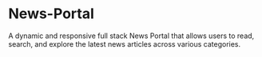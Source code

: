 # News-Portal
A dynamic and responsive full stack News Portal that allows users to read, search, and explore the latest news articles across various categories.
